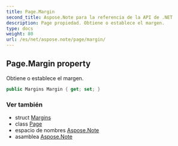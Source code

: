 ```yaml
---
title: Page.Margin
second_title: Aspose.Note para la referencia de la API de .NET
description: Page propiedad. Obtiene o establece el margen.
type: docs
weight: 80
url: /es/net/aspose.note/page/margin/
---
```

## Page.Margin property

Obtiene o establece el margen.

```csharp
public Margins Margin { get; set; }
```

### Ver también

* struct [Margins](../../margins/)
* class [Page](../)
* espacio de nombres [Aspose.Note](../../page/)
* asamblea [Aspose.Note](../../../)


